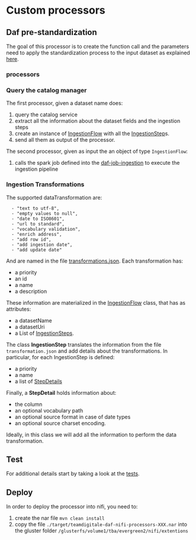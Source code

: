 # Custom processors

## Daf pre-standardization

The goal of this processor is to create the function call and the parameters need to apply
the standardization process to the input dataset as explained [here](https://daf-docs.readthedocs.io/en/latest/datamgmt/dataset_conventions.html#ingestion-pipeline-steps).

### processors

### Query the catalog manager

The first processor, given a dataset name does:

1. query the catalog service
2. extract all the information about the dataset fields and the ingestion steps
3. create an instance of [IngestionFlow](src/main/java/it/gov/daf/nifi/processors/models/IngestionFlow.Java) with all the [IngestionStep](src/main/java/it/gov/daf/nifi/processors/models/IngestionStep.java)s.
4. send all them as output of the processor.

The second processor, given as input the an object of type `IngestionFlow`:
1. calls the spark job defined into the [daf-job-ingestion](https://github.com/teamdigitale/daf-job-ingestion) to execute the ingestion pipeline

### Ingestion Transformations

The supported dataTransformation are:

      - "text to utf-8",
      - "empty values to null",
      - "date to ISO8601",
      - "url to standard",
      - "vocabulary validation",
      - "enrich address",
      - "add row id",
      - "add ingestion date",
      - "add update date"

And are named in the file [transformations.json](./transformations.json).
Each transformation has:

- a priority
- an id
- a name
- a description

These information are materialized in the [IngestionFlow](./src/main/java/it/gov/daf/nifi/processors/models/IngestionFlow.java) class, that has
as attributes:
- a datasetName
- a datasetUri
- a List of [IngestionSteps](./src/main/java/it/gov/daf/nifi/processors/models/IngestionStep.java).

The class **IngestionStep** translates the information from the file `transformation.json` and add details about the transformations.
In particular, for each IngestionStep is defined:
- a priority
- a name
- a list of [StepDetails](./src/main/java/it/gov/daf/nifi/processors/models/StepDetail.java)

Finally, a **StepDetail** holds information about:

- the column
- an optional vocabulary path
- an optional source format in case of date types
- an optional source charset encoding.

Ideally, in this class we will add all the information to perform the data transformation.


## Test

For additional details start by taking a look at the [tests](./src/test/java/it/gov/daf/nifi/TestPreStandardization.java).


## Deploy

In order to deploy the processor into nifi, you need to:

1. create the nar file `mvn clean install`
2. copy the file `./target/teamdigitale-daf-nifi-processors-XXX.nar` into the gluster folder `/glusterfs/volume1/tba/evergreen2/nifi/extentions`
